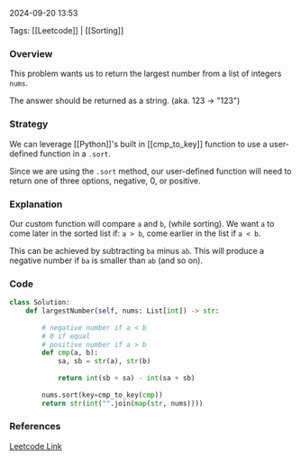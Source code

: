 
2024-09-20 13:53

Tags: [[Leetcode]] | [[Sorting]]


### Overview
This problem wants us to return the largest number from a list of integers `nums`. 

The answer should be returned as a string. (aka. 123 -> "123")

### Strategy
We can leverage [[Python]]'s built in [[cmp_to_key]] function to use a user-defined function in a `.sort`.

Since we are using the `.sort` method, our user-defined function will need to return one of three options, negative, 0, or positive.

### Explanation
Our custom function will compare `a` and `b`, (while sorting). We want `a` to come later in the sorted list if: `a > b`, come earlier in the list if `a < b`.

This can be achieved by subtracting `ba` minus `ab`. This will produce a negative number if `ba` is smaller than `ab` (and so on).

### Code
```python
class Solution:
    def largestNumber(self, nums: List[int]) -> str:
        
        # negative number if a < b
        # 0 if equal
        # positive number if a > b
        def cmp(a, b):
            sa, sb = str(a), str(b)
            
            return int(sb + sa) - int(sa + sb)
        
        nums.sort(key=cmp_to_key(cmp))
        return str(int("".join(map(str, nums))))
```

### References
[Leetcode Link](https://leetcode.com/problems/largest-number/?envType=daily-question&envId=2024-09-18)

